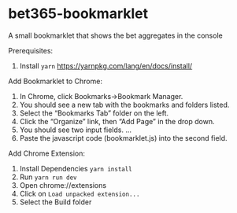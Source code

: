 bet365-bookmarklet
===

A small bookmarklet that shows the bet aggregates in the console

Prerequisites:

1) Install `yarn` https://yarnpkg.com/lang/en/docs/install/

Add Bookmarklet to Chrome:

1) In Chrome, click Bookmarks->Bookmark Manager.
2) You should see a new tab with the bookmarks and folders listed.
3) Select the “Bookmarks Tab” folder on the left.
4) Click the “Organize” link, then “Add Page” in the drop down.
5) You should see two input fields. ...
6) Paste the javascript code (bookmarklet.js) into the second field.

Add Chrome Extension:

1) Install Dependencies `yarn install`
2) Run `yarn run dev`
3) Open chrome://extensions
4) Click on `Load unpacked extension...`
5) Select the Build folder
